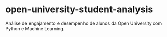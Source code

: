 # open-university-student-analysis
Análise de engajamento e desempenho de alunos da Open University com Python e Machine Learning.
